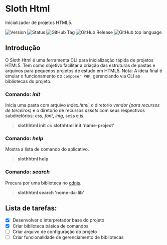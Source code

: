 ﻿# Sloth Html

Inicializador de projetos HTML5.

![Version](https://img.shields.io/badge/version-1.0.0-green) ![Status](https://img.shields.io/badge/status-development-yellow) ![GitHub Tag](https://img.shields.io/github/v/tag/rafaelsouzars/slothhtml) ![GitHub Release](https://img.shields.io/github/v/release/rafaelsouzars/slothhtml) ![GitHub top language](https://img.shields.io/github/languages/top/rafaelsouzars/slothhtml?color=green)



## Introdução

O Sloth Html é uma ferramenta CLI para inicialização rápida de projetos HTML5. Tem como objetivo facilitar a criação das estruturas de pastas e arquivos para pequenos projetos de estudo em HTML5.
Nota: A ideia final é emular o funcionamento do `composer PHP`, gerenciando via CLI as bibliotecas do projeto.

### **Comando:** _init_

Inicia uma pasta com arquivo _index.html_, o diretorio _vendor_ _(para recursos de terceiros)_ e o diretorio de recursos _assets_ com seus respectivos subdiretórios: _css_, _font_, _img_, scss e _js_.

>**slothhtml init** _ou_ **slothhtml init 'name-project'**


### **Comando:** _help_

Mostra a lista de comando do aplicativo.

>**slothhtml help**


### **Comando:** _search_

Procura por uma biblioteca no [cdnjs](https://www.cdnjs.com).

>**slothhtml search 'nome-da-lib'**

## Lista de tarefas:

- [x] Desenvolver o interpretador base do projeto
- [x] Criar biblioteca básica de comandos
- [ ] Criar arquivo de configuração do projeto
- [ ] Criar funcionalidade de gerenciamento de bibliotecas
